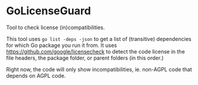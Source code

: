 # GoLicenseGuard
Tool to check license (in)compatibilities.

This tool uses `go list -deps -json` to get a list of (transitive) dependencies for which Go package you run it from. It uses https://github.com/google/licensecheck to detect the code license in the file headers, the package folder, or parent folders (in this order.) 

Right now, the code will only show incompatibilities, ie. non-AGPL code that depends on AGPL code.
